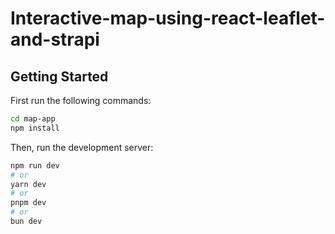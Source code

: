 # Interactive-map-using-react-leaflet-and-strapi

## Getting Started

First run the following commands:
```bash
cd map-app
npm install
```
Then, run the development server:

```bash
npm run dev
# or
yarn dev
# or
pnpm dev
# or
bun dev
```
